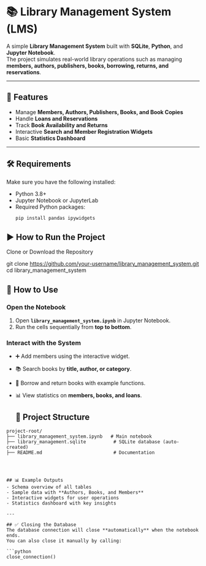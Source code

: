 # 📚 Library Management System (LMS)

A simple **Library Management System** built with **SQLite**, **Python**, and **Jupyter Notebook**.  
The project simulates real-world library operations such as managing **members, authors, publishers, books, borrowing, returns, and reservations**.  

---

## 🚀 Features
- Manage **Members, Authors, Publishers, Books, and Book Copies**
- Handle **Loans and Reservations**
- Track **Book Availability and Returns**
- Interactive **Search and Member Registration Widgets**
- Basic **Statistics Dashboard**

---

## 🛠️ Requirements
Make sure you have the following installed:
- Python 3.8+  
- Jupyter Notebook or JupyterLab  
- Required Python packages:
  ```bash
  pip install pandas ipywidgets


 ## ▶️ How to Run the Project

 Clone or Download the Repository

 git clone https://github.com/your-username/library_management_system.git
cd library_management_system

## 🚀 How to Use

### Open the Notebook
1. Open **`library_management_system.ipynb`** in Jupyter Notebook.  
2. Run the cells sequentially from **top to bottom**.  

### Interact with the System
- ➕ Add members using the interactive widget.  
- 📚 Search books by **title, author, or category**.  
- 🔄 Borrow and return books with example functions.  
- 📊 View statistics on **members, books, and loans**.

  ## 📂 Project Structure

```plaintext
project-root/
├── library_management_system.ipynb   # Main notebook
├── library_management.sqlite          # SQLite database (auto-created)
├── README.md                          # Documentation




## 📊 Example Outputs
- Schema overview of all tables  
- Sample data with **Authors, Books, and Members**  
- Interactive widgets for user operations  
- Statistics dashboard with key insights  

---

## ✅ Closing the Database
The database connection will close **automatically** when the notebook ends.  
You can also close it manually by calling:  

```python
close_connection()

